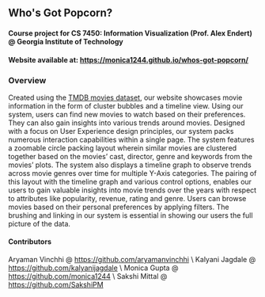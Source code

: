 ## Who's Got Popcorn?
#### Course project for CS 7450: Information Visualization (Prof. Alex Endert) @ Georgia Institute of Technology
#### Website available at: https://monica1244.github.io/whos-got-popcorn/

### Overview
Created using the [TMDB movies dataset](https://www.kaggle.com/tmdb/tmdb-movie-metadata?select=tmdb_5000_credits.csv), our website showcases movie information in the form of cluster bubbles and a timeline view. Using our system, users can find new movies to watch based on their preferences. They can also gain insights into various trends around movies. Designed with a focus on User Experience design principles, our system packs numerous interaction capabilities within a single page. The system features a zoomable circle packing layout wherein similar movies are clustered together based on the movies’ cast, director, genre and keywords from the movies’ plots. The system also displays a timeline graph to observe trends across movie genres over time for multiple Y-Axis categories. The pairing of this layout with the timeline graph and various control options, enables our users to gain valuable insights into movie trends over the years with respect to attributes like popularity, revenue, rating and genre. Users can browse movies based on their personal preferences by applying filters. The brushing and linking in our system is essential in showing our users the full picture of the data.

#### Contributors
Aryaman Vinchhi @ https://github.com/aryamanvinchhi \\
Kalyani Jagdale @ https://github.com/kalyanijagdale \\
Monica Gupta @ https://github.com/monica1244 \\
Sakshi Mittal @ https://github.com/SakshiPM

